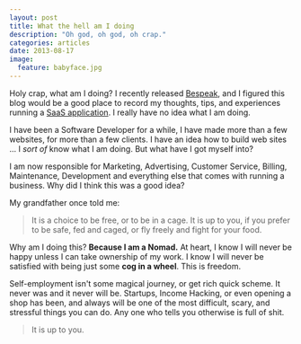 ```yaml
---
layout: post
title: What the hell am I doing
description: "Oh god, oh god, oh crap."
categories: articles
date: 2013-08-17
image:
  feature: babyface.jpg
---
```

Holy crap, what am I doing?  I recently released [Bespeak](https://www.bespeak.io/), and I figured this blog would be a good place to record my thoughts, tips, and experiences running a [SaaS application](/sites).  I really have no idea what I am doing.

I have been a Software Developer for a while, I have made more than a few websites, for more than a few clients.  I have an idea how to build web sites ... I *sort of* know what I am doing. But what have I got myself into?

I am now responsible for Marketing, Advertising, Customer Service, Billing, Maintenance, Development and everything else that comes with running a business. Why did I think this was a good idea?

My grandfather once told me: 

> It is a choice to be free, or to be in a cage. It is up to you, if you prefer to be safe, fed and caged, or fly freely and fight for your food.

Why am I doing this? **Because I am a Nomad.** At heart, I know I will never be happy unless I can take ownership of my work.  I know I will never be satisfied with being just some **cog in a wheel**. This is freedom.

Self-employment isn't some magical journey, or get rich quick scheme. It never was and it never will be.  Startups, Income Hacking, or even opening a shop has been, and always will be one of the most difficult, scary, and stressful things you can do.  Any one who tells you otherwise is full of shit.

> It is up to you.
